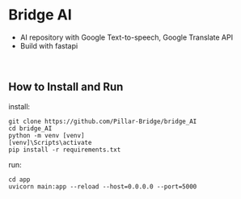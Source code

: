 # Bridge AI

- AI repository with Google Text-to-speech, Google Translate API
- Build with fastapi

<br> 

## How to Install and Run
install:
```
git clone https://github.com/Pillar-Bridge/bridge_AI
cd bridge_AI
python -m venv [venv]
[venv]\Scripts\activate
pip install -r requirements.txt
```
run:
```
cd app
uvicorn main:app --reload --host=0.0.0.0 --port=5000
```
